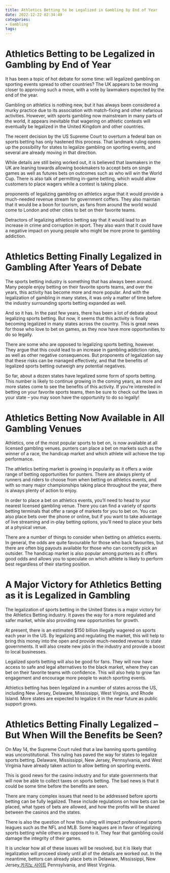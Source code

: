 ```yaml
---
title: Athletics Betting to be Legalized in Gambling by End of Year
date: 2022-12-22 02:34:49
categories:
- Gambling
tags:
---
```



#  Athletics Betting to be Legalized in Gambling by End of Year

It has been a topic of hot debate for some time: will legalized gambling on sporting events spread to other countries? The UK appears to be moving closer to approving such a move, with a vote by lawmakers expected by the end of the year.

Gambling on athletics is nothing new, but it has always been considered a murky practice due to its association with match-fixing and other nefarious activities. However, with sports gambling now mainstream in many parts of the world, it appears inevitable that wagering on athletic contests will eventually be legalized in the United Kingdom and other countries.

The recent decision by the US Supreme Court to overturn a federal ban on sports betting has only hastened this process. That landmark ruling opens up the possibility for states to legalize gambling on sporting events, and several are already moving in that direction.

While details are still being worked out, it is believed that lawmakers in the UK are leaning towards allowing bookmakers to accept bets on single games as well as futures bets on outcomes such as who will win the World Cup. There is also talk of permitting in-game betting, which would allow customers to place wagers while a contest is taking place.

 proponents of legalizing gambling on athletics argue that it would provide a much-needed revenue stream for government coffers. They also maintain that it would be a boon for tourism, as fans from around the world would come to London and other cities to bet on their favorite teams.

Detractors of legalizing athletics betting say that it would lead to an increase in crime and corruption in sport. They also warn that it could have a negative impact on young people who might be more prone to gambling addiction.

#  Athletics Betting Finally Legalized in Gambling After Years of Debate

The sports betting industry is something that has always been around. Many people enjoy betting on their favorite sports teams, and over the years, this activity has become more and more popular. And with the legalization of gambling in many states, it was only a matter of time before the industry surrounding sports betting expanded as well.

And so it has. In the past few years, there has been a lot of debate about legalizing sports betting. But now, it seems that this activity is finally becoming legalized in many states across the country. This is great news for those who love to bet on games, as they now have more opportunities to do so legally.

There are some who are opposed to legalizing sports betting, however. They argue that this could lead to an increase in gambling addiction rates, as well as other negative consequences. But proponents of legalization say that these risks can be managed effectively, and that the benefits of legalized sports betting outweigh any potential negatives.

So far, about a dozen states have legalized some form of sports betting. This number is likely to continue growing in the coming years, as more and more states come to see the benefits of this activity. If you’re interested in betting on your favorite sports teams, then be sure to check out the laws in your state – you may soon have the opportunity to do so legally!

#  Athletics Betting Now Available in All Gambling Venues

Athletics, one of the most popular sports to bet on, is now available at all licensed gambling venues. punters can place a bet on markets such as the winner of a race, the handicap market and which athlete will achieve the top performance.

The athletics betting market is growing in popularity as it offers a wide range of betting opportunities for punters. There are always plenty of runners and riders to choose from when betting on athletics events, and with so many major championships taking place throughout the year, there is always plenty of action to enjoy.

In order to place a bet on athletics events, you’ll need to head to your nearest licensed gambling venue. There you can find a variety of sports betting terminals that offer a range of markets for you to bet on. You can also place bets over the phone or online, but if you want to take advantage of live streaming and in-play betting options, you’ll need to place your bets at a physical venue.

There are a number of things to consider when betting on athletics events. In general, the odds are quite favourable for those who back favourites, but there are often big payouts available for those who can correctly pick an outsider. The handicap market is also popular among punters as it offers good odds and allows you to speculate on which athlete is likely to perform best regardless of their starting position.

#  A Major Victory for Athletics Betting as it is Legalized in Gambling

The legalization of sports betting in the United States is a major victory for the Athletics Betting industry. It paves the way for a more regulated and safer market, while also providing new opportunities for growth.

At present, there is an estimated $150 billion illegally wagered on sports each year in the US. By legalizing and regulating the market, this will help to bring this money into the open and provide much-needed revenue to state governments. It will also create new jobs in the industry and provide a boost to local businesses.

Legalized sports betting will also be good for fans. They will now have access to safe and legal alternatives to the black market, where they can bet on their favorite teams with confidence. This will also help to grow fan engagement and encourage more people to watch sporting events.

Athletics betting has been legalized in a number of states across the US, including New Jersey, Delaware, Mississippi, West Virginia, and Rhode Island. More states are expected to legalize it in the near future as public support grows.

#  Athletics Betting Finally Legalized – But When Will the Benefits be Seen?

On May 14, the Supreme Court ruled that a law banning sports gambling was unconstitutional. This ruling has paved the way for states to legalize sports betting. Delaware, Mississippi, New Jersey, Pennsylvania, and West Virginia have already taken action to allow betting on sporting events.

This is good news for the casino industry and for state governments that will now be able to collect taxes on sports betting. The bad news is that it could be some time before the benefits are seen.

There are many complex issues that need to be addressed before sports betting can be fully legalized. These include regulations on how bets can be placed, what types of bets are allowed, and how the profits will be shared between the casinos and the states.

There is also the question of how this ruling will impact professional sports leagues such as the NFL and MLB. Some leagues are in favor of legalizing sports betting while others are opposed to it. They fear that gambling could damage the integrity of their games.

It is unclear how all of these issues will be resolved, but it is likely that legalization will proceed slowly until all of the details are worked out. In the meantime, bettors can already place bets in Delaware, Mississippi, New Jersey,[카지노 사이트](https://choegocasino.com/) Pennsylvania, and West Virginia.